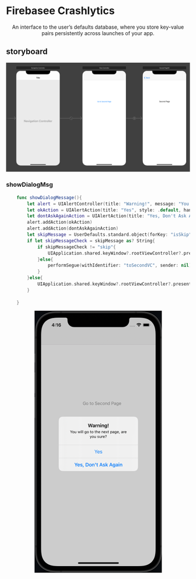 # Firebasee Crashlytics


<p align="center">
An interface to the user’s defaults database, where you store key-value pairs persistently across launches of your app.
</p>


## storyboard
![storyboard](https://github.com/ayhanunal/PopupRememberChoice/blob/master/ss/storyboard.png)


### showDialogMsg 
```swift
    func showDialogMessage(){
        let alert = UIAlertController(title: "Warning!", message: "You will go to the next page, are you sure?", preferredStyle: .alert)
        let okAction = UIAlertAction(title: "Yes", style: .default, handler: okActionClicked)
        let dontAskAgainAction = UIAlertAction(title: "Yes, Don't Ask Again", style: .cancel, handler: dontAskAgainActionClicked)
        alert.addAction(okAction)
        alert.addAction(dontAskAgainAction)
        let skipMessage = UserDefaults.standard.object(forKey: "isSkip")
        if let skipMessageCheck = skipMessage as? String{
            if skipMessageCheck != "skip"{
                UIApplication.shared.keyWindow?.rootViewController?.present(alert, animated: true, completion: nil) //show alert
            }else{
                performSegue(withIdentifier: "toSecondVC", sender: nil)
            }
        }else{
            UIApplication.shared.keyWindow?.rootViewController?.present(alert, animated: true, completion: nil)
        }
        
    }
```

<p align="center">
<img align='center' src='https://github.com/ayhanunal/PopupRememberChoice/blob/master/ss/popup.png'>
</p>



